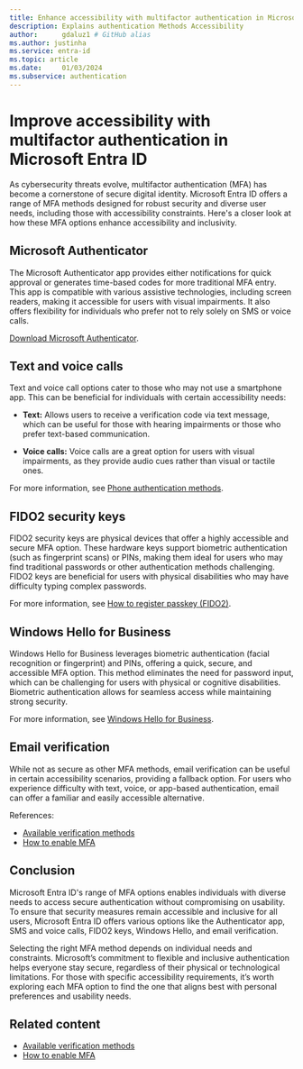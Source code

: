 ```yaml
---
title: Enhance accessibility with multifactor authentication in Microsoft Entra ID
description: Explains authentication Methods Accessibility
author:      gdaluz1 # GitHub alias
ms.author: justinha
ms.service: entra-id
ms.topic: article
ms.date:     01/03/2024
ms.subservice: authentication
---
```

# Improve accessibility with multifactor authentication in Microsoft Entra ID

As cybersecurity threats evolve, multifactor authentication (MFA) has become a cornerstone of secure digital identity. Microsoft Entra ID offers a range of MFA methods designed for robust security and diverse user needs, including those with accessibility constraints. Here's a closer look at how these MFA options enhance accessibility and inclusivity.

## Microsoft Authenticator

The Microsoft Authenticator app provides either notifications for quick approval or generates time-based codes for more traditional MFA entry. This app is compatible with various assistive technologies, including screen readers, making it accessible for users with visual impairments. It also offers flexibility for individuals who prefer not to rely solely on SMS or voice calls.

[Download Microsoft Authenticator](https://www.microsoft.com/security/mobile-authenticator-app?msockid=04750fac1789618938f71b4a16ee6056).

## Text and voice calls

Text and voice call options cater to those who may not use a smartphone app. This can be beneficial for individuals with certain accessibility needs:

- **Text:** Allows users to receive a verification code via text message, which can be useful for those with hearing impairments or those who prefer text-based communication.

- **Voice calls:** Voice calls are a great option for users with visual impairments, as they provide audio cues rather than visual or tactile ones.

For more information, see [Phone authentication methods](/entra/identity/authentication/concept-authentication-phone-options).

## FIDO2 security keys

FIDO2 security keys are physical devices that offer a highly accessible and secure MFA option. These hardware keys support biometric authentication (such as fingerprint scans) or PINs, making them ideal for users who may find traditional passwords or other authentication methods challenging. FIDO2 keys are beneficial for users with physical disabilities who may have difficulty typing complex passwords.

For more information, see [How to register passkey (FIDO2)](/entra/identity/authentication/how-to-register-passkey-with-security-key).

## Windows Hello for Business

Windows Hello for Business leverages biometric authentication (facial recognition or fingerprint) and PINs, offering a quick, secure, and accessible MFA option. This method eliminates the need for password input, which can be challenging for users with physical or cognitive disabilities. Biometric authentication allows for seamless access while maintaining strong security.

For more information, see [Windows Hello for Business](/windows/security/identity-protection/hello-for-business/policy-settings?tabs=feature).

## Email verification

While not as secure as other MFA methods, email verification can be useful in certain accessibility scenarios, providing a fallback option. For users who experience difficulty with text, voice, or app-based authentication, email can offer a familiar and easily accessible alternative.

References:

- [Available verification methods](/entra/identity/authentication/concept-mfa-howitworks)
- [How to enable MFA](/entra/identity/authentication/tutorial-enable-azure-mfa)

## Conclusion

Microsoft Entra ID's range of MFA options enables individuals with diverse needs to access secure authentication without compromising on usability. To ensure that security measures remain accessible and inclusive for all users, Microsoft Entra ID offers various options like the Authenticator app, SMS and voice calls, FIDO2 keys, Windows Hello, and email verification.

Selecting the right MFA method depends on individual needs and constraints. Microsoft’s commitment to flexible and inclusive authentication helps everyone stay secure, regardless of their physical or technological limitations. For those with specific accessibility requirements, it’s worth exploring each MFA option to find the one that aligns best with personal preferences and usability needs.

## Related content

- [Available verification methods](/entra/identity/authentication/concept-mfa-howitworks)
- [How to enable MFA](/entra/identity/authentication/tutorial-enable-azure-mfa)
